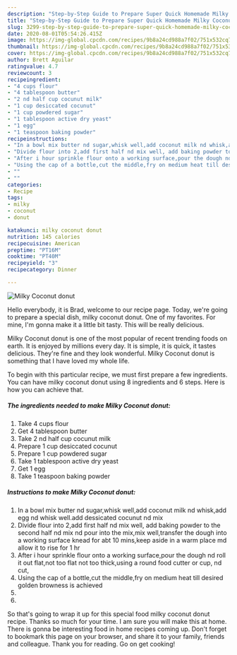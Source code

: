 ```yaml
---
description: "Step-by-Step Guide to Prepare Super Quick Homemade Milky Coconut donut"
title: "Step-by-Step Guide to Prepare Super Quick Homemade Milky Coconut donut"
slug: 3299-step-by-step-guide-to-prepare-super-quick-homemade-milky-coconut-donut
date: 2020-08-01T05:54:26.415Z
image: https://img-global.cpcdn.com/recipes/9b8a24cd988a7f02/751x532cq70/milky-coconut-donut-recipe-main-photo.jpg
thumbnail: https://img-global.cpcdn.com/recipes/9b8a24cd988a7f02/751x532cq70/milky-coconut-donut-recipe-main-photo.jpg
cover: https://img-global.cpcdn.com/recipes/9b8a24cd988a7f02/751x532cq70/milky-coconut-donut-recipe-main-photo.jpg
author: Brett Aguilar
ratingvalue: 4.7
reviewcount: 3
recipeingredient:
- "4 cups flour"
- "4 tablespoon butter"
- "2 nd half cup cocunut milk"
- "1 cup desiccated cocunut"
- "1 cup powdered sugar"
- "1 tablespoon active dry yeast"
- "1 egg"
- "1 teaspoon baking powder"
recipeinstructions:
- "In a bowl mix butter nd sugar,whisk well,add coconut milk nd whisk,add egg nd whisk well.add dessicated cocunut nd mix"
- "Divide flour into 2,add first half nd mix well, add baking powder to the second half nd mix nd pour into the mix,mix well,transfer the dough into a working surface knead for abt 10 mins,keep aside in a warm place md allow it to rise for 1 hr"
- "After i hour sprinkle flour onto a working surface,pour the dough nd roll it out flat,not too flat not too thick,using a round food cutter or cup, nd cut,"
- "Using the cap of a bottle,cut the middle,fry on medium heat till desired golden browness is achieved"
- ""
- ""
categories:
- Recipe
tags:
- milky
- coconut
- donut

katakunci: milky coconut donut 
nutrition: 145 calories
recipecuisine: American
preptime: "PT16M"
cooktime: "PT40M"
recipeyield: "3"
recipecategory: Dinner

---
```



![Milky Coconut donut](https://img-global.cpcdn.com/recipes/9b8a24cd988a7f02/751x532cq70/milky-coconut-donut-recipe-main-photo.jpg)

Hello everybody, it is Brad, welcome to our recipe page. Today, we're going to prepare a special dish, milky coconut donut. One of my favorites. For mine, I'm gonna make it a little bit tasty. This will be really delicious.



Milky Coconut donut is one of the most popular of recent trending foods on earth. It is enjoyed by millions every day. It is simple, it is quick, it tastes delicious. They're fine and they look wonderful. Milky Coconut donut is something that I have loved my whole life.


To begin with this particular recipe, we must first prepare a few ingredients. You can have milky coconut donut using 8 ingredients and 6 steps. Here is how you can achieve that.

<!--inarticleads1-->

##### The ingredients needed to make Milky Coconut donut:

1. Take 4 cups flour
1. Get 4 tablespoon butter
1. Take 2 nd half cup cocunut milk
1. Prepare 1 cup desiccated cocunut
1. Prepare 1 cup powdered sugar
1. Take 1 tablespoon active dry yeast
1. Get 1 egg
1. Take 1 teaspoon baking powder




<!--inarticleads2-->

##### Instructions to make Milky Coconut donut:

1. In a bowl mix butter nd sugar,whisk well,add coconut milk nd whisk,add egg nd whisk well.add dessicated cocunut nd mix
1. Divide flour into 2,add first half nd mix well, add baking powder to the second half nd mix nd pour into the mix,mix well,transfer the dough into a working surface knead for abt 10 mins,keep aside in a warm place md allow it to rise for 1 hr
1. After i hour sprinkle flour onto a working surface,pour the dough nd roll it out flat,not too flat not too thick,using a round food cutter or cup, nd cut,
1. Using the cap of a bottle,cut the middle,fry on medium heat till desired golden browness is achieved
1. 
1. 




So that's going to wrap it up for this special food milky coconut donut recipe. Thanks so much for your time. I am sure you will make this at home. There is gonna be interesting food in home recipes coming up. Don't forget to bookmark this page on your browser, and share it to your family, friends and colleague. Thank you for reading. Go on get cooking!
